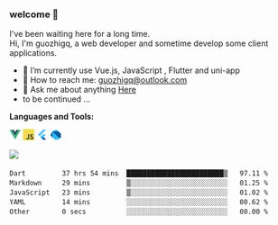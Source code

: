 
### welcome  🎉

I've been waiting here for a long time.
</br>
Hi, I'm guozhigq, a web developer and sometime develop some client applications.

- 🔨 I’m currently use Vue.js, JavaScript , Flutter and uni-app
- 📮 How to reach me: guozhigq@outlook.com
- 💬 Ask me about anything [Here](https://github.com/guozhigq/guozhigq/issues)
- to be continued ...


**Languages and Tools:**  

<code><img height="20" src="https://raw.githubusercontent.com/github/explore/80688e429a7d4ef2fca1e82350fe8e3517d3494d/topics/vue/vue.png"></code>
<code><img height="20" src="https://raw.githubusercontent.com/github/explore/80688e429a7d4ef2fca1e82350fe8e3517d3494d/topics/javascript/javascript.png"></code>
<code><img height="20" src="https://raw.githubusercontent.com/github/explore/80688e429a7d4ef2fca1e82350fe8e3517d3494d/topics/flutter/flutter.png"></code>
<code><img height="20" src="https://raw.githubusercontent.com/github/explore/80688e429a7d4ef2fca1e82350fe8e3517d3494d/topics/dart/dart.png"></code>
<!-- <code><img height="20" src="https://raw.githubusercontent.com/github/explore/80688e429a7d4ef2fca1e82350fe8e3517d3494d/topics/typescript/typescript.png"></code> -->
<!-- <code><img height="20" src="https://raw.githubusercontent.com/github/explore/80688e429a7d4ef2fca1e82350fe8e3517d3494d/topics/nodejs/nodejs.png"></code> -->



![](https://github-readme-stats.vercel.app/api?username=guozhigq&show_icons=true)
<!--START_SECTION:waka-->

```txt
Dart         37 hrs 54 mins  ████████████████████████▒   97.11 %
Markdown     29 mins         ▒░░░░░░░░░░░░░░░░░░░░░░░░   01.25 %
JavaScript   23 mins         ▒░░░░░░░░░░░░░░░░░░░░░░░░   01.02 %
YAML         14 mins         ░░░░░░░░░░░░░░░░░░░░░░░░░   00.62 %
Other        0 secs          ░░░░░░░░░░░░░░░░░░░░░░░░░   00.00 %
```

<!--END_SECTION:waka-->
